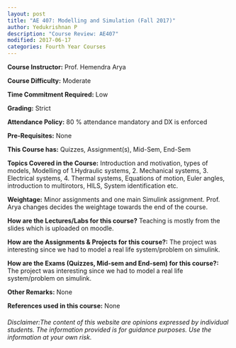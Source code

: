 ```yaml
---
layout: post
title: "AE 407: Modelling and Simulation (Fall 2017)"
author: Yedukrishnan P
description: "Course Review: AE407"
modified: 2017-06-17
categories: Fourth Year Courses
---
```


**Course Instructor:** Prof. Hemendra Arya

**Course Difficulty:** Moderate

**Time Commitment Required:** Low

**Grading:** Strict

**Attendance Policy:** 80 % attendance mandatory and DX is enforced

**Pre-Requisites:** None

**This Course has:** Quizzes, Assignment(s), Mid-Sem, End-Sem

**Topics Covered in the Course:**
Introduction and motivation, types of models, Modelling of 1.Hydraulic systems, 2. Mechanical systems, 3. Electrical systems, 4. Thermal systems, Equations of motion, Euler angles, introduction to multirotors, HILS, System identification etc.

**Weightage:**
Minor assignments and one main Simulink assignment. Prof. Arya changes decides the weightage towards the end of the course.

**How are the Lectures/Labs for this course?**
Teaching is mostly from the slides which is uploaded on moodle.

**How are the Assignments & Projects for this course?:**
The project was interesting since we had to model a real life system/problem on simulink.

**How are the Exams (Quizzes, Mid-sem and End-sem) for this course?:**
The project was interesting since we had to model a real life system/problem on simulink.

**Other Remarks:**
None

**References used in this course:**
None

###### Disclaimer:The content of this website are opinions expressed by individual students. The information provided is for guidance purposes. Use the information at your own risk.